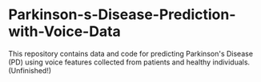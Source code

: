 # Parkinson-s-Disease-Prediction-with-Voice-Data
This repository contains data and code for predicting Parkinson's Disease (PD) using voice features collected from patients and healthy individuals.
(Unfinished!)
